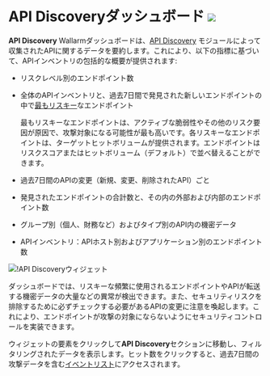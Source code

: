 # API Discoveryダッシュボード <a href="../../../about-wallarm/subscription-plans/#subscription-plans"><img src="../../../images/api-security-tag.svg" style="border: none;"></a>

**API Discovery** Wallarmダッシュボードは、[API Discovery](../../about-wallarm/api-discovery.md) モジュールによって収集されたAPIに関するデータを要約します。これにより、以下の指標に基づいて、APIインベントリの包括的な概要が提供されます:

* リスクレベル別のエンドポイント数
* 全体のAPIインベントリと、過去7日間で発見された新しいエンドポイントの中で[最もリスキー](../../about-wallarm/api-discovery.md#endpoint-risk-score)なエンドポイント

    最もリスキーなエンドポイントは、アクティブな脆弱性やその他のリスク要因が原因で、攻撃対象になる可能性が最も高いです。各リスキーなエンドポイントは、ターゲットヒットボリュームが提供されます。エンドポイントはリスクスコアまたはヒットボリューム（デフォルト）で並べ替えることができます。
* 過去7日間のAPIの変更（新規、変更、削除されたAPI）ごと
* 発見されたエンドポイントの合計数と、その内の外部および内部のエンドポイント数
* グループ別（個人、財務など）およびタイプ別のAPI内の機密データ
* APIインベントリ：APIホスト別およびアプリケーション別のエンドポイント数

![!API Discoveryウィジェット](../../images/user-guides/dashboard/api-discovery-widget.png)

ダッシュボードでは、リスキーな頻繁に使用されるエンドポイントやAPIが転送する機密データの大量などの異常が検出できます。また、セキュリティリスクを排除するために必ずチェックする必要があるAPIの変更に注意を喚起します。これにより、エンドポイントが攻撃の対象にならないようにセキュリティコントロールを実装できます。

ウィジェットの要素をクリックして**API Discovery**セクションに移動し、フィルタリングされたデータを表示します。ヒット数をクリックすると、過去7日間の攻撃データを含む[イベントリスト](../events/check-attack.md)にアクセスされます。